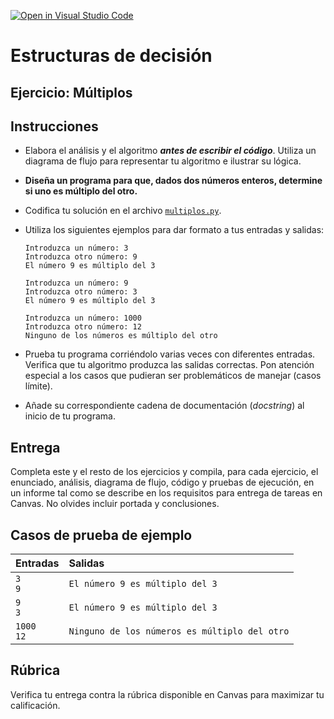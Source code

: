 [![Open in Visual Studio Code](https://classroom.github.com/assets/open-in-vscode-718a45dd9cf7e7f842a935f5ebbe5719a5e09af4491e668f4dbf3b35d5cca122.svg)](https://classroom.github.com/online_ide?assignment_repo_id=12296764&assignment_repo_type=AssignmentRepo)
# Estructuras de decisión

## Ejercicio: Múltiplos

## Instrucciones
- Elabora el análisis y el algoritmo ***antes de escribir el código***. Utiliza un diagrama de flujo para representar tu algoritmo e ilustrar su lógica.

- **Diseña un programa para que, dados dos números enteros, determine si uno es múltiplo del otro.**

- Codifica tu solución en el archivo [`multiplos.py`](/multiplos.py).
   
- Utiliza los siguientes ejemplos para dar formato a tus entradas y salidas:
  ```
  Introduzca un número: 3
  Introduzca otro número: 9
  El número 9 es múltiplo del 3
  
  Introduzca un número: 9
  Introduzca otro número: 3
  El número 9 es múltiplo del 3
  
  Introduzca un número: 1000
  Introduzca otro número: 12
  Ninguno de los números es múltiplo del otro
  ```
  
- Prueba tu programa corriéndolo varias veces con diferentes entradas. Verifica que tu algoritmo produzca las salidas correctas. Pon atención especial a los casos que pudieran ser problemáticos de manejar (casos límite).

- Añade su correspondiente cadena de documentación (*docstring*) al inicio de tu programa.
  
## Entrega
Completa este y el resto de los ejercicios y compila, para cada ejercicio, el enunciado, análisis, diagrama de flujo, código y pruebas de ejecución, en un informe tal como se describe en los requisitos para entrega de tareas en Canvas. No olvides incluir portada y conclusiones.

## Casos de prueba de ejemplo
| Entradas | Salidas |
|:---------|:--------|
| `3`<br>`9` | `El número 9 es múltiplo del 3` |
| `9`<br>`3` | `El número 9 es múltiplo del 3` |
| `1000`<br>`12`  | `Ninguno de los números es múltiplo del otro` |

## Rúbrica
Verifica tu entrega contra la rúbrica disponible en Canvas para maximizar tu calificación.

